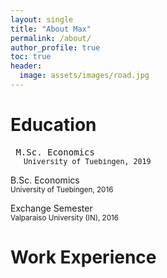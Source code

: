 ```yaml
---
layout: single
title: "About Max"
permalink: /about/
author_profile: true
toc: true
header:
  image: assets/images/road.jpg
---
```


# Education
<pre>
<i class="fas fa-graduation-cap"></i> M.Sc. Economics<br/><small>   University of Tuebingen, 2019</small>
</pre>

<i class="fas fa-graduation-cap"></i> B.Sc. Economics<br/>
<small>University of Tuebingen, 2016</small>

<i class="fas fa-graduation-cap"></i> Exchange Semester<br/>
<small>Valparaiso University (IN), 2016</small>

# Work Experience
